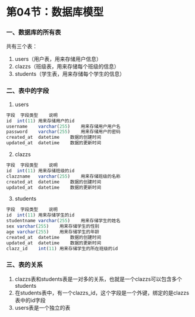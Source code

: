 # 第04节：数据库模型

### 一、数据库的所有表

共有三个表：

1. users（用户表，用来存储用户信息）
2. clazzs（班级表，用来存储每个班级的信息）
3. students（学生表，用来存储每个学生的信息）

### 二、表中的字段

1. users

```js
字段	字段类型	说明
id	int(11)	用来存储用户的id
username	varchar(255)	用来存储用户用户名
password	varchar(255)	用来存储用户的密码
created_at	datetime	数据的创建时间
updated_at	datetime	数据的更新时间
```

2. clazzs

```js
字段	字段类型	说明
id	int(11)	用来存储班级的id
clazzname	varchar(255)	用来存储班级的名称
created_at	datetime	数据的创建时间
updated_at	datetime	数据的更新时间
```

3. students

```js
字段	字段类型	说明
id	int(11)	用来存储学生的id
studentname	varchar(255)	用来存储学生的姓名
sex	varchar(255)	用来存储学生的性别
age	varchar(255)	用来存储学生的年龄
created_at	datetime	数据的创建时间
updated_at	datetime	数据的更新时间
clazz_id	int(11)	用来存储学生的所在班级的id
```

### 三、表的关系

1. clazzs表和students表是一对多的关系，也就是一个clazzs可以包含多个students
2. 在students表中，有一个clazzs_id，这个字段是一个外键，绑定的是clazzs表中的id字段
3. users表是一个独立的表